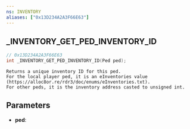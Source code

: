 ```yaml
---
ns: INVENTORY
aliases: ["0x13D234A2A3F66E63"]
---
```

## _INVENTORY_GET_PED_INVENTORY_ID

```c
// 0x13D234A2A3F66E63
int _INVENTORY_GET_PED_INVENTORY_ID(Ped ped);
```

```
Returns a unique inventory ID for this ped.
For the local player ped, it is an eInventories value (https://alloc8or.re/rdr3/doc/enums/eInventories.txt).
For other peds, it is the inventory address casted to unsigned int.
```

## Parameters
* **ped**:
